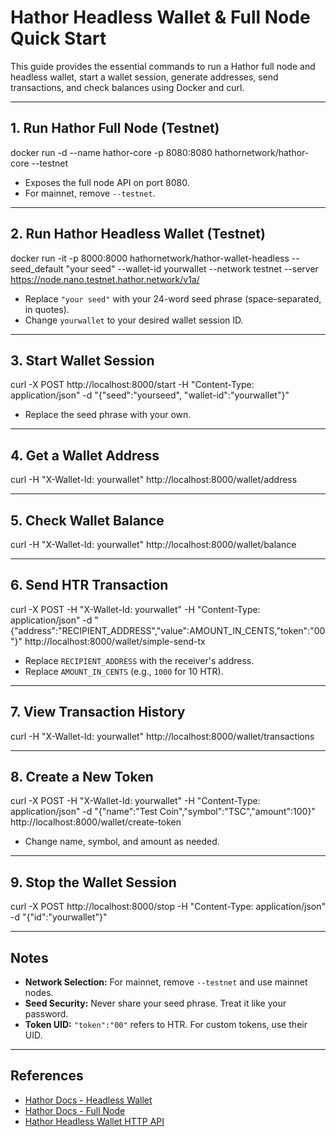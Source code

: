 # Hathor Headless Wallet & Full Node Quick Start

This guide provides the essential commands to run a Hathor full node and headless wallet, start a wallet session, generate addresses, send transactions, and check balances using Docker and curl.

---

## 1. Run Hathor Full Node (Testnet)

docker run -d --name hathor-core -p 8080:8080 hathornetwork/hathor-core --testnet

- Exposes the full node API on port 8080.
- For mainnet, remove `--testnet`.

---

## 2. Run Hathor Headless Wallet (Testnet)

docker run -it -p 8000:8000 hathornetwork/hathor-wallet-headless --seed_default "your seed" --wallet-id yourwallet --network testnet --server https://node.nano.testnet.hathor.network/v1a/

- Replace `"your seed"` with your 24-word seed phrase (space-separated, in quotes).
- Change `yourwallet` to your desired wallet session ID.

---

## 3. Start Wallet Session

curl -X POST http://localhost:8000/start -H "Content-Type: application/json" -d "{"seed":"yourseed", "wallet-id":"yourwallet"}"

- Replace the seed phrase with your own.

---

## 4. Get a Wallet Address

curl -H "X-Wallet-Id: yourwallet" http://localhost:8000/wallet/address


---

## 5. Check Wallet Balance

curl -H "X-Wallet-Id: yourwallet" http://localhost:8000/wallet/balance


---

## 6. Send HTR Transaction

curl -X POST -H "X-Wallet-Id: yourwallet" -H "Content-Type: application/json" -d "{"address":"RECIPIENT_ADDRESS","value":AMOUNT_IN_CENTS,"token":"00"}" http://localhost:8000/wallet/simple-send-tx

- Replace `RECIPIENT_ADDRESS` with the receiver's address.
- Replace `AMOUNT_IN_CENTS` (e.g., `1000` for 10 HTR).

---

## 7. View Transaction History

curl -H "X-Wallet-Id: yourwallet" http://localhost:8000/wallet/transactions


---

## 8. Create a New Token

curl -X POST -H "X-Wallet-Id: yourwallet" -H "Content-Type: application/json" -d "{"name":"Test Coin","symbol":"TSC","amount":100}" http://localhost:8000/wallet/create-token

- Change name, symbol, and amount as needed.

---

## 9. Stop the Wallet Session

curl -X POST http://localhost:8000/stop -H "Content-Type: application/json" -d "{"id":"yourwallet"}"


---

## Notes

- **Network Selection:** For mainnet, remove `--testnet` and use mainnet nodes.
- **Seed Security:** Never share your seed phrase. Treat it like your password.
- **Token UID:** `"token":"00"` refers to HTR. For custom tokens, use their UID.

---

## References

- [Hathor Docs - Headless Wallet](https://docs.hathor.network/pathways/components/headless-wallet/)
- [Hathor Docs - Full Node](https://docs.hathor.network/pathways/components/core/)
- [Hathor Headless Wallet HTTP API](https://wallet-headless-api.docs.hathor.network/)
